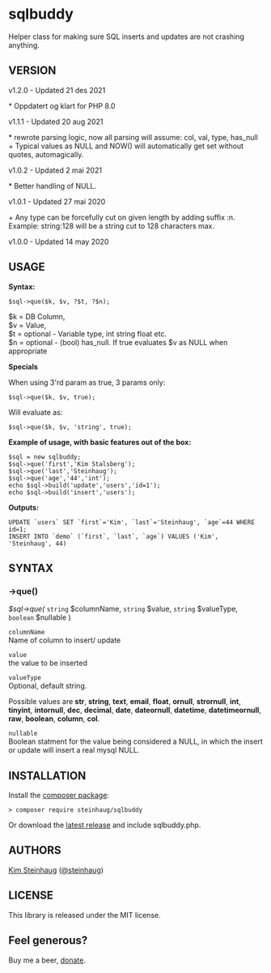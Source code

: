 # sqlbuddy

Helper class for making sure SQL inserts and updates are not crashing anything.

## VERSION

v1.2.0 - Updated 21 des 2021

\* Oppdatert og klart for PHP 8.0  

v1.1.1 - Updated 20 aug 2021

\* rewrote parsing logic, now all parsing will assume: col, val, type, has_null  
\+ Typical values as NULL and NOW() will automatically get set without quotes, automagically.  

v1.0.2 - Updated 2 mai 2021

\* Better handling of NULL.

v1.0.1 - Updated 27 mai 2020

\+ Any type can be forcefully cut on given length by adding suffix :n. Example: string:128 will be a string cut to 128 characters max.

v1.0.0 - Updated 14 may 2020

## USAGE

**Syntax:**

    $sql->que($k, $v, ?$t, ?$n);  

$k = DB Column,  
$v = Value,  
$t = optional - Variable type, int string float etc.  
$n = optional - (bool) has_null. If true evaluates $v as NULL when appropriate  

**Specials**

When using 3'rd param as true, 3 params only:

    $sql->que($k, $v, true);  

Will evaluate as:

    $sql->que($k, $v, 'string', true);  

**Example of usage, with basic features out of the box:**

    $sql = new sqlbuddy;  
    $sql->que('first','Kim Stalsberg');  
    $sql->que('last','Steinhaug');  
    $sql->que('age','44','int');  
    echo $sql->build('update','users','id=1');  
    echo $sql->build('insert','users');

**Outputs:**  

    UPDATE `users` SET `first`='Kim', `last`='Steinhaug', `age`=44 WHERE id=1;
    INSERT INTO `demo` (`first`, `last`, `age`) VALUES ('Kim', 'Steinhaug', 44)

## SYNTAX

### ->que()

_$sql->que(_ `string` $columnName, `string` $value, `string` $valueType, `boolean` $nullable )

`columnName`  
Name of column to insert/ update  

`value`  
the value to be inserted  

`valueType`  
Optional, default string. 

Possible values are **str**, **string**, **text**, **email**, **float**, **ornull**, **strornull**, **int**, **tinyint**, **intornull**, **dec**, **decimal**, **date**, **dateornull**, **datetime**, **datetimeornull**, **raw**, **boolean**, **column**, **col**.

`nullable`  
Boolean statment for the value being considered a NULL, in which the insert or update will insert a real mysql NULL.

## INSTALLATION

Install the [composer package](https://packagist.org/packages/steinhaug/sqlbuddy):

    > composer require steinhaug/sqlbuddy

Or download the [latest release](https://github.com/steinhaug/sqlbuddy/releases/latest) and include sqlbuddy.php.

## AUTHORS

[Kim Steinhaug](https://github.com/steinhaug) \([@steinhaug](https://twitter.com/steinhaug)\)


## LICENSE

This library is released under the MIT license.

## Feel generous?

Buy me a beer, [donate](https://steinhaug.com/donate/).